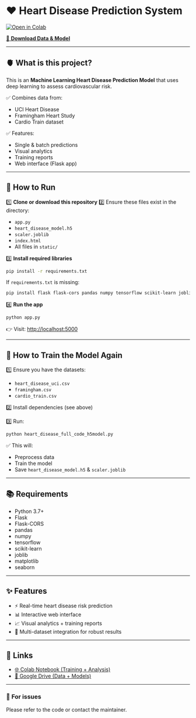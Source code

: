 # ❤️ **Heart Disease Prediction System**

[![Open in Colab](https://colab.research.google.com/assets/colab-badge.svg)](https://colab.research.google.com/drive/1snzfRGRjCBCQvUzmHqDIQCcqA-BAxSSq?usp=sharing)

[📁 **Download Data & Model**](https://drive.google.com/drive/folders/1t85LaIVS4cl4833Zk239bP2Xty6_IUUw?usp=drive_link)

---

## 🫀 **What is this project?**

This is an **Machine Learning Heart Disease Prediction Model** that uses deep learning to assess cardiovascular risk.

✅ Combines data from:

* UCI Heart Disease
* Framingham Heart Study
* Cardio Train dataset

✅ Features:

* Single & batch predictions
* Visual analytics
* Training reports
* Web interface (Flask app)

---

## 🚀 **How to Run**

1️⃣ **Clone or download this repository**
2️⃣ Ensure these files exist in the directory:

* `app.py`
* `heart_disease_model.h5`
* `scaler.joblib`
* `index.html`
* All files in `static/`

3️⃣ **Install required libraries**

```bash
pip install -r requirements.txt
```

If `requirements.txt` is missing:

```bash
pip install flask flask-cors pandas numpy tensorflow scikit-learn joblib matplotlib seaborn
```

4️⃣ **Run the app**

```bash
python app.py
```

👉 Visit: [http://localhost:5000](http://localhost:5000)

---

## 🔁 **How to Train the Model Again**

1️⃣ Ensure you have the datasets:

* `heart_disease_uci.csv`
* `framingham.csv`
* `cardio_train.csv`

2️⃣ Install dependencies (see above)

3️⃣ Run:

```bash
python heart_disease_full_code_h5model.py
```

✅ This will:

* Preprocess data
* Train the model
* Save `heart_disease_model.h5` & `scaler.joblib`

---

## 📚 **Requirements**

* Python 3.7+
* Flask
* Flask-CORS
* pandas
* numpy
* tensorflow
* scikit-learn
* joblib
* matplotlib
* seaborn

---

## ✨ **Features**

* ⚡ Real-time heart disease risk prediction
* 📊 Interactive web interface
* 📈 Visual analytics + training reports
* 🔀 Multi-dataset integration for robust results

---

## 🔗 **Links**

* [🌐 Colab Notebook (Training + Analysis)](https://colab.research.google.com/drive/1snzfRGRjCBCQvUzmHqDIQCcqA-BAxSSq?usp=sharing)
* [📁 Google Drive (Data + Models)](https://drive.google.com/drive/folders/1t85LaIVS4cl4833Zk239bP2Xty6_IUUw?usp=drive_link)

---

### 💬 **For issues**

Please refer to the code or contact the maintainer.

